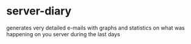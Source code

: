 # server-diary
generates very detailed e-mails with graphs and statistics on what was happening on you server during the last days
